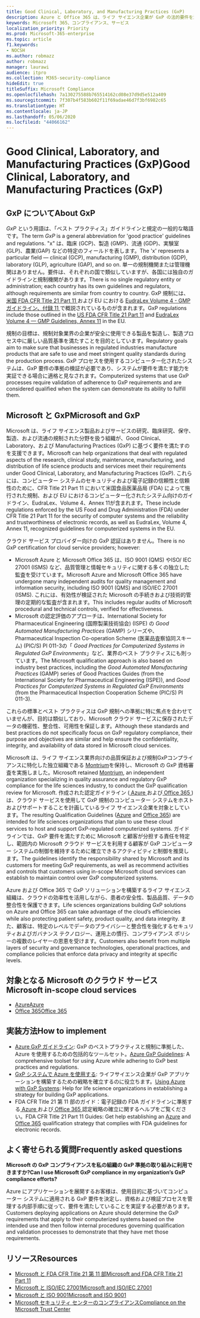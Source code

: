 ```yaml
---
title: Good Clinical, Laboratory, and Manufacturing Practices (GxP)
description: Azure と Office 365 は、ライフ サイエンス企業が GxP の法的要件を満たすのに役立ちます。
keywords: Microsoft 365、コンプライアンス、サービス
localization_priority: Priority
ms.prod: Microsoft-365-enterprise
ms.topic: article
f1.keywords:
- NOCSH
ms.author: robmazz
author: robmazz
manager: laurawi
audience: itpro
ms.collection: M365-security-compliance
hideEdit: true
titleSuffix: Microsoft Compliance
ms.openlocfilehash: 7a130275588b765514162cd08e37d9d5e512a409
ms.sourcegitcommit: 7f307b4f583b602f11f69adae46d7f3bf6982c65
ms.translationtype: HT
ms.contentlocale: ja-JP
ms.lasthandoff: 05/06/2020
ms.locfileid: "44066162"
---
```

# <a name="good-clinical-laboratory-and-manufacturing-practices-gxp"></a><span data-ttu-id="9a9e5-104">Good Clinical, Laboratory, and Manufacturing Practices (GxP)</span><span class="sxs-lookup"><span data-stu-id="9a9e5-104">Good Clinical, Laboratory, and Manufacturing Practices (GxP)</span></span>

## <a name="about-gxp"></a><span data-ttu-id="9a9e5-105">GxP について</span><span class="sxs-lookup"><span data-stu-id="9a9e5-105">About GxP</span></span>

<span data-ttu-id="9a9e5-106">*GxP* という用語は、「ベスト プラクティス」ガイドラインと規定の一般的な略語です。</span><span class="sxs-lookup"><span data-stu-id="9a9e5-106">The term *GxP* is a general abbreviation for 'good practice' guidelines and regulations.</span></span> <span data-ttu-id="9a9e5-107">"x" は、臨床 (GCP)、製造 (GMP)、流通 (GDP)、実験室 (GLP)、農業(GAP) などの特定のフィールドを表します。</span><span class="sxs-lookup"><span data-stu-id="9a9e5-107">The 'x' represents a particular field — clinical (GCP), manufacturing (GMP), distribution (GDP), laboratory (GLP), agriculture (GAP), and so on.</span></span> <span data-ttu-id="9a9e5-108">単一の規制機関または管理機関はありません。要件は、それぞれの国で類似していますが、各国には独自のガイドラインと規制機関があります。</span><span class="sxs-lookup"><span data-stu-id="9a9e5-108">There is no single regulatory entity or administration; each country has its own guidelines and regulators, although requirements are similar from country to country.</span></span> <span data-ttu-id="9a9e5-109">GxP 規制には、[米国 FDA CFR Title 21 Part 11 ](https://aka.ms/FDA-CFR)および EU における [ EudraLex Volume 4 - GMP ガイドライン、付録 11 ](https://ec.europa.eu/health/documents/eudralex/vol-4_en)で概説されているものが含まれます。</span><span class="sxs-lookup"><span data-stu-id="9a9e5-109">GxP regulations include those outlined in the [US FDA CFR Title 21 Part 11](https://aka.ms/FDA-CFR) and [EudraLex Volume 4 — GMP Guidelines, Annex 11](https://ec.europa.eu/health/documents/eudralex/vol-4_en) in the EU.</span></span>

<span data-ttu-id="9a9e5-110">規制の目標は、規制対象業界の企業が安全に使用できる製品を製造し、製造プロセス中に厳しい品質基準を満たすことを目的としています。</span><span class="sxs-lookup"><span data-stu-id="9a9e5-110">Regulatory goals aim to make sure that businesses in regulated industries manufacture products that are safe to use and meet stringent quality standards during the production process.</span></span> <span data-ttu-id="9a9e5-111">GxP プロセスを使用するコンピューター化されたシステムは、GxP 要件の準拠の検証が必要であり、システムが要件を満たす能力を実証できる場合に適格と見なされます。</span><span class="sxs-lookup"><span data-stu-id="9a9e5-111">Computerized systems that use GxP processes require validation of adherence to GxP requirements and are considered qualified when the system can demonstrate its ability to fulfill them.</span></span>

## <a name="microsoft-and-gxp"></a><span data-ttu-id="9a9e5-112">Microsoft と GxP</span><span class="sxs-lookup"><span data-stu-id="9a9e5-112">Microsoft and GxP</span></span>

<span data-ttu-id="9a9e5-113">Microsoft は、ライフ サイエンス製品およびサービスの研究、臨床研究、保守、製造、および流通の規制された分野を扱う組織が、Good Clinical、Laboratory、および Manufacturing Practices (GxP) に基づく要件を満たすのを支援できます。</span><span class="sxs-lookup"><span data-stu-id="9a9e5-113">Microsoft can help organizations that deal with regulated aspects of the research, clinical study, maintenance, manufacturing, and distribution of life science products and services meet their requirements under Good Clinical, Laboratory, and Manufacturing Practices (GxP).</span></span> <span data-ttu-id="9a9e5-114">これらには、コンピューター システムのセキュリティおよび電子記録の信頼性と信頼性のために、CFR Title 21 Part 11 において米国食品医薬品局 (FDA) によって施行された規制、および EU におけるコンピューター化されたシステム向けのガイドライン、EudraLex、Volume 4、Annex 11が含まれます。</span><span class="sxs-lookup"><span data-stu-id="9a9e5-114">These include regulations enforced by the US Food and Drug Administration (FDA) under CFR Title 21 Part 11 for the security of computer systems and the reliability and trustworthiness of electronic records, as well as EudraLex, Volume 4, Annex 11, recognized guidelines for computerized systems in the EU.</span></span>

<span data-ttu-id="9a9e5-115">クラウド サービス プロバイダー向けの GxP 認証はありません。</span><span class="sxs-lookup"><span data-stu-id="9a9e5-115">There is no GxP certification for cloud service providers; however:</span></span>

- <span data-ttu-id="9a9e5-116">Microsoft Azure と Microsoft Office 365 は、ISO 9001 (QMS) やISO/ IEC 27001 (ISMS) など、品質管理と情報セキュリティに関する多くの独立した監査を受けています。</span><span class="sxs-lookup"><span data-stu-id="9a9e5-116">Microsoft Azure and Microsoft Office 365 have undergone many independent audits for quality management and information security, including ISO 9001 (QMS) and ISO/IEC 27001 (ISMS).</span></span> <span data-ttu-id="9a9e5-117">これには、有効性が検証された Microsoft の手続きおよび技術的管理の定期的な監査が含まれます。</span><span class="sxs-lookup"><span data-stu-id="9a9e5-117">This includes regular audits of Microsoft procedural and technical controls, verified for effectiveness.</span></span>
- <span data-ttu-id="9a9e5-118">Microsoft の認定評価のアプローチは、International Society for Pharmaceutical Engineering (国際製薬技術協会) (ISPE) の *Good Automated Manufacturing Practices* (GAMP) シリーズや、Pharmaceutical Inspection Co-operation Scheme (医薬品査察協同スキーム) (PIC/S) PI 011-3の「 *Good Practices for Computerized Systems in Regulated GxP Environments*」など、業界のベスト プラクティスにも則っています。</span><span class="sxs-lookup"><span data-stu-id="9a9e5-118">The Microsoft qualification approach is also based on industry best practices, including the *Good Automated Manufacturing Practices* (GAMP) series of Good Practices Guides (from the International Society for Pharmaceutical Engineering (ISPE)), and *Good Practices for Computerized Systems in Regulated GxP Environments* (from the Pharmaceutical Inspection Cooperation Scheme (PIC/S) PI 011-3).</span></span>

<span data-ttu-id="9a9e5-119">これらの標準とベスト プラクティスは GxP 規制への準拠に特に焦点を合わせていませんが、目的は類似しており、Microsoft クラウド サービスに保存されたデータの機密性、整合性、可用性を保証します。</span><span class="sxs-lookup"><span data-stu-id="9a9e5-119">Although these standards and best practices do not specifically focus on GxP regulatory compliance, their purpose and objectives are similar and help ensure the confidentiality, integrity, and availability of data stored in Microsoft cloud services.</span></span>

<span data-ttu-id="9a9e5-120">Microsoft は、ライフ サイエンス業界向けの品質保証および規制GxPコンプライアンスに特化した独立組織である [Montrium](https://www.montrium.com/)を保持し、Microsoft の GxP 資格審査を実施しました。</span><span class="sxs-lookup"><span data-stu-id="9a9e5-120">Microsoft retained [Montrium](https://www.montrium.com/), an independent organization specializing in quality assurance and regulatory GxP compliance for the life sciences industry, to conduct the GxP qualification review for Microsoft.</span></span> <span data-ttu-id="9a9e5-121">作成された認定ガイドライン ([ Azure ](https://aka.ms/gxpcompliance)および[ Office 365 ](https://aka.ms/o365-qualification-guideline)) は、クラウド サービスを使用して GxP 規制のコンピューター システムをホストおよびサポートすることを計画しているライフ サイエンス企業を対象としています。</span><span class="sxs-lookup"><span data-stu-id="9a9e5-121">The resulting Qualification Guidelines ([Azure](https://aka.ms/gxpcompliance) and [Office 365](https://aka.ms/o365-qualification-guideline)) are intended for life sciences organizations that plan to use these cloud services to host and support GxP-regulated computerized systems.</span></span> <span data-ttu-id="9a9e5-122">ガイドラインでは、GxP 要件を満たすために Microsoft と顧客が分担する責任を特定し、範囲内の Microsoft クラウド サービスを利用する顧客が GxP コンピューター システムの制御を維持するために確立できるアクティビティと制御を推奨します。</span><span class="sxs-lookup"><span data-stu-id="9a9e5-122">The guidelines identify the responsibility shared by Microsoft and its customers for meeting GxP requirements, as well as recommend activities and controls that customers using in-scope Microsoft cloud services can establish to maintain control over GxP computerized systems.</span></span>

<span data-ttu-id="9a9e5-123">Azure および Office 365 で GxP ソリューションを構築するライフ サイエンス組織は、クラウドの効率性を活用しながら、患者の安全性、製品品質、データの整合性を保護できます。</span><span class="sxs-lookup"><span data-stu-id="9a9e5-123">Life sciences organizations building GxP solutions on Azure and Office 365 can take advantage of the cloud’s efficiencies while also protecting patient safety, product quality, and data integrity.</span></span> <span data-ttu-id="9a9e5-124">また、顧客は、特定のレベルでデータのプライバシーと整合性を強化するセキュリティおよびガバナンス テクノロジー、運用上の慣行、コンプライアンス ポリシーの複数のレイヤーの恩恵を受けます。</span><span class="sxs-lookup"><span data-stu-id="9a9e5-124">Customers also benefit from multiple layers of security and governance technologies, operational practices, and compliance policies that enforce data privacy and integrity at specific levels.</span></span>

## <a name="microsoft-in-scope-cloud-services"></a><span data-ttu-id="9a9e5-125">対象となる Microsoft のクラウド サービス</span><span class="sxs-lookup"><span data-stu-id="9a9e5-125">Microsoft in-scope cloud services</span></span>

- [<span data-ttu-id="9a9e5-126">Azure</span><span class="sxs-lookup"><span data-stu-id="9a9e5-126">Azure</span></span>](https://aka.ms/AzureCompliance)
- [<span data-ttu-id="9a9e5-127">Office 365</span><span class="sxs-lookup"><span data-stu-id="9a9e5-127">Office 365</span></span>](https://aka.ms/o365-compliance-framework)

## <a name="how-to-implement"></a><span data-ttu-id="9a9e5-128">実装方法</span><span class="sxs-lookup"><span data-stu-id="9a9e5-128">How to implement</span></span>

- <span data-ttu-id="9a9e5-129">[Azure GxP ガイドライン](https://aka.ms/gxpcompliance): GxP のベストプラクティスと規制に準拠した、Azure を使用するための包括的なツールセット。</span><span class="sxs-lookup"><span data-stu-id="9a9e5-129">[Azure GxP Guidelines](https://aka.ms/gxpcompliance): A comprehensive toolset for using Azure while adhering to GxP best practices and regulations.</span></span>
- <span data-ttu-id="9a9e5-130">[GxP システムで Azure を使用する](https://aka.ms/GXP-Azure-Strategies): ライフサイエンス企業が GxP アプリケーションを構築するための戦略を確立するのに役立ちます。</span><span class="sxs-lookup"><span data-stu-id="9a9e5-130">[Using Azure with GxP Systems](https://aka.ms/GXP-Azure-Strategies): Help for life science organizations in establishing a strategy for building GxP applications.</span></span>
- <span data-ttu-id="9a9e5-131">FDA CFR Title 21 第 11 部のガイド：電子記録の FDA ガイドラインに準拠する[ Azure ](https://aka.ms/Azure-FDA-Guidelines)および[ Office 365 ](https://aka.ms/o365-qualification-guideline)認定戦略の確立に関するヘルプをご覧ください。</span><span class="sxs-lookup"><span data-stu-id="9a9e5-131">FDA CFR Title 21 Part 11 Guides: Get help establishing an [Azure](https://aka.ms/Azure-FDA-Guidelines) and [Office 365](https://aka.ms/o365-qualification-guideline) qualification strategy that complies with FDA guidelines for electronic records.</span></span>

## <a name="frequently-asked-questions"></a><span data-ttu-id="9a9e5-132">よく寄せられる質問</span><span class="sxs-lookup"><span data-stu-id="9a9e5-132">Frequently asked questions</span></span>

<span data-ttu-id="9a9e5-133">**Microsoft の GxP コンプライアンスを私の組織の GxP 準拠の取り組みに利用できますか?**</span><span class="sxs-lookup"><span data-stu-id="9a9e5-133">**Can I use Microsoft GxP compliance in my organization’s GxP compliance efforts?**</span></span>

<span data-ttu-id="9a9e5-134">Azure にアプリケーションを展開するお客様は、使用目的に基づいてコンピューター システムに適用される GxP 要件を決定し、資格および検証プロセスを管理する内部手順に従って、要件を満たしていることを実証する必要があります。</span><span class="sxs-lookup"><span data-stu-id="9a9e5-134">Customers deploying applications on Azure should determine the GxP requirements that apply to their computerized systems based on the intended use and then follow internal procedures governing qualification and validation processes to demonstrate that they have met those requirements.</span></span>

## <a name="resources"></a><span data-ttu-id="9a9e5-135">リソース</span><span class="sxs-lookup"><span data-stu-id="9a9e5-135">Resources</span></span>

- [<span data-ttu-id="9a9e5-136">Microsoft と FDA CFR Title 21 第 11 部</span><span class="sxs-lookup"><span data-stu-id="9a9e5-136">Microsoft and FDA CFR Title 21 Part 11</span></span>](offering-fda-cfr-title-21-part-11.md)
- [<span data-ttu-id="9a9e5-137">Microsoft と ISO/IEC 27001</span><span class="sxs-lookup"><span data-stu-id="9a9e5-137">Microsoft and ISO/IEC 27001</span></span>](offering-iso-27001.md)
- [<span data-ttu-id="9a9e5-138">Microsoft と ISO 9001</span><span class="sxs-lookup"><span data-stu-id="9a9e5-138">Microsoft and ISO 9001</span></span>](offering-iso-9001.md)
- [<span data-ttu-id="9a9e5-139">Microsoft セキュリティ センターのコンプライアンス</span><span class="sxs-lookup"><span data-stu-id="9a9e5-139">Compliance on the Microsoft Trust Center</span></span>](https://www.microsoft.com/trust-center/compliance/compliance-overview)
